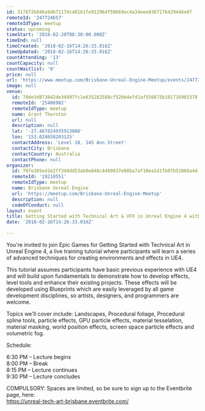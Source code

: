 ```yaml
---
id: 317872b846a9db7117dc48161fe912964f58669ec4a34eee036717642944be8f
remoteId: '247724657'
remoteIdType: meetup
status: upcoming
timeStart: '2018-02-20T08:30:00.000Z'
timeEnd: null
timeCreated: '2018-02-16T14:26:33.016Z'
timeUpdated: '2018-02-16T14:26:33.016Z'
countAttending: '13'
countCapacity: null
countWaitlist: '0'
price: null
url: 'https://www.meetup.com/Brisbane-Unreal-Engine-Meetup/events/247724657/'
image: null
venue:
  id: 70de3d873842de34997fc1e635282588cf52bb4efd1af556675b101716901578
  remoteId: '25406982'
  remoteIdType: meetup
  name: Grant Thornton
  url: null
  description: null
  lat: '-27.467824935913086'
  lon: '153.024658203125'
  contactAddress: 'Level 18, 145 Ann Street'
  contactCity: Brisbane
  contactCountry: Australia
  contactPhone: null
organizer:
  id: 707e385ed1e2ff3d4dd53ab8e848c4469837e88ba7af10ea1d1fb07b51068a4d
  remoteId: '19218551'
  remoteIdType: meetup
  name: Brisbane Unreal Engine
  url: 'https://meetup.com/Brisbane-Unreal-Engine-Meetup'
  description: null
  codeOfConduct: null
layout: event
title: Getting Started with Technical Art & VFX in Unreal Engine 4 with Chris Murphy
date: '2018-02-16T14:26:33.016Z'

---
```

<p>You're invited to join Epic Games for Getting Started with Technical Art in Unreal Engine 4, a live training tutorial where participants will learn a series of advanced techniques for creating environments and effects in UE4.</p> <p>This tutorial assumes participants have basic previous experience with UE4 and will build upon fundamentals to demonstrate how to develop effects, level tools and enhance their existing projects. These effects will be developed using Blueprints which are easily leveraged by all game development disciplines, so artists, designers, and programmers are welcome.</p> <p>Topics we'll cover include: Landscapes, Procedural foliage, Procedural spline tools, particle effects, GPU particle effects, material tesselation, material masking, world position effects, screen space particle effects and volumetric fog.</p> <p>Schedule:</p> <p>6:30 PM – Lecture begins<br/>8:00 PM – Break<br/>8:15 PM – Lecture continues<br/>9:30 PM – Lecture concludes</p> <p>COMPULSORY: Spaces are limited, so be sure to sign up to the Eventbrite page, here:<br/><a href="https://unreal-tech-art-brisbane.eventbrite.com/" class="linkified">https://unreal-tech-art-brisbane.eventbrite.com/</a></p>
